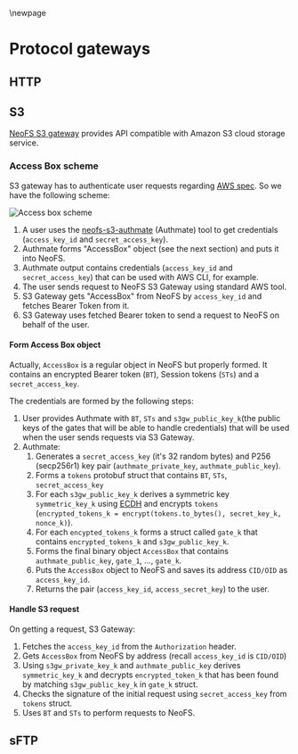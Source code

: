 \newpage
# Protocol gateways
## HTTP
## S3

[NeoFS S3 gateway](https://github.com/nspcc-dev/neofs-s3-gw) provides API compatible with Amazon S3 cloud storage service.

### Access Box scheme

S3 gateway has to authenticate user requests regarding [AWS spec](https://docs.aws.amazon.com/AmazonS3/latest/API/sig-v4-authenticating-requests.html).
So we have the following scheme:

![Access box scheme](pic/accessbox-scheme)

1. A user uses the [neofs-s3-authmate](https://github.com/nspcc-dev/neofs-s3-gw/blob/master/docs/authmate.md)
(Authmate) tool to get credentials (`access_key_id` and `secret_access_key`).
2. Authmate forms "AccessBox" object (see the next section) and puts it into NeoFS.
3. Authmate output contains credentials (`access_key_id` and `secret_access_key`) that can be used with AWS CLI, for example.
4. The user sends request to NeoFS S3 Gateway using standard AWS tool.
5. S3 Gateway gets "AccessBox" from NeoFS by `access_key_id` and fetches Bearer Token from it.
6. S3 Gateway uses fetched Bearer token to send a request to NeoFS on behalf of the user.

#### Form Access Box object

Actually, `AccessBox` is a regular object in NeoFS but properly formed. 
It contains an encrypted  Bearer token (`BT`), Session tokens (`STs`) and a `secret_access_key`.

The credentials are formed by the following steps:

1. User provides Authmate with `BT`, `STs` and `s3gw_public_key_k`(the public keys of the gates that will be able 
to handle credentials) that will be used when the user sends requests via S3 Gateway.
2. Authmate:
   1. Generates a `secret_access_key` (it's 32 random bytes) and P256 (secp256r1) key pair 
      (`authmate_private_key`, `authmate_public_key`).
   2. Forms a `tokens` protobuf struct that contains `BT`, `STs`, `secret_access_key`
   3. For each `s3gw_public_key_k` derives a symmetric key `symmetric_key_k`
      using [ECDH](https://en.wikipedia.org/wiki/Elliptic-curve_Diffie%E2%80%93Hellman) and 
      encrypts `tokens` (`encrypted_tokens_k = encrypt(tokens.to_bytes(), secret_key_k, nonce_k)`).
   4. For each `encypted_tokens_k` forms a struct called `gate_k` that contains `encrypted_tokens_k` and `s3gw_public_key_k`.
   5. Forms the final binary object `AccessBox` that contains `authmate_public_key`, `gate_1`, ..., `gate_k`.
   6. Puts the `AccessBox` object to NeoFS and saves its address `CID/OID` as `access_key_id`.
   7. Returns the pair (`access_key_id`, `access_secret_key`) to the user.

#### Handle S3 request

On getting a request, S3 Gateway:
1. Fetches the `access_key_id` from the `Authorization` header.
2. Gets `AccessBox` from NeoFS by address (recall `access_key_id` is `CID/OID`)
3. Using `s3gw_private_key_k` and `authmate_public_key` derives `symmetric_key_k` and decrypts `encrypted_token_k` that 
has been found by matching `s3gw_public_key_k` in `gate_k` struct.
4. Checks the signature of the initial request using `secret_access_key` from `tokens` struct.
5. Uses `BT` and `STs` to perform requests to NeoFS.

## sFTP

